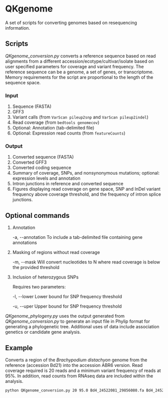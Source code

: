 # QKgenome
A set of scripts for converting genomes based on resequencing information.

## Scripts
<i>QKgenome_conversion.py</i> converts a reference sequence based on read alignments from a different accession/ecotype/cultivar/isolate based on user specified parameters for coverage and variant frequency. The reference sequence can be a genome, a set of genes, or transcriptome. Memory requirements for the script are proportional to the length of the sequence space.

### Input
1. Sequence (FASTA)
2. GFF3
3. Variant calls (from `VarScan pileup2snp` and `VarScan pileup2indel`)
4. Read coverage (from `bedtools genomecov`)
5. Optional: Annotation (tab-delimited file)
6. Optional: Expression read counts (from `featureCounts`)

### Output
1. Converted sequence (FASTA)
2. Converted GFF3
3. Converted coding sequence
4. Summary of coverage, SNPs, and nonsynonymous mutations; optional: expression levels and annotation
5. Intron junctions in reference and converted sequence
6. Figures displaying read coverage on gene space, SNP and InDel variant frequency above coverage threshold, and the frequency of intron splice junctions.

## Optional commands
1. Annotation

   -a, --annotation
   To include a tab-delimited file containing gene annotations
2. Masking of regions without read coverage

   -m, --mask
   Will convert nucleotides to N where read coverage is below the provided threshold
3. Inclusion of heterozygous SNPs

   Requires two parameters:
   
      -l, --lower
      Lower bound for SNP frequency threshold
      
      -u, --uper
      Upper bound for SNP frequency threshold

<i>QKgenome_phylogeny.py</i> uses the output generated from <i>QKgenome_conversion.py</i> to generate an input file in Phylip format for generating a phylogenetic tree. Additional uses of data include association genetics or candidate gene analysis.

## Example
Converts a region of the <i>Brachypodium distachyon</i> genome from the reference (accession Bd21) into the accession ABR6 version. Read coverage required is 20 reads and a minimum variant frequency of reads at 95%. In addition, read counts from RNAseq data are included within the analysis.
```bash
python QKgenome_conversion.py 20 95.0 Bd4_24522081_29856080.fa Bd4_24522081_29856080.gff3 Yrr1_Jer1_sorted.rmdup.pileup2snp.txt Yrr1_Jer1_sorted.rmdup.pileup2indel.txt Yrr1_Jer1_sorted.rmdup.genomecov.txt Yrr1_Jer1 Yrr1_Jer1_reference_Jer1_RNAseq_tophat_readCounts.txt
```
